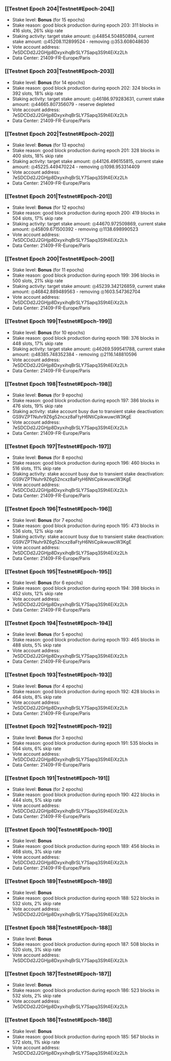 ### [[Testnet Epoch 204|Testnet#Epoch-204]]
* Stake level: **Bonus** (for 15 epochs)
* Stake reason: good block production during epoch 203: 311 blocks in 416 slots, 26% skip rate
* Staking activity: target stake amount: ◎44854.504850894, current stake amount: ◎45208.112899524 - removing ◎353.608048630
* Vote account address: 7eSDCDd2J2GHjp8DxyxihqBrSLY7Sapq3S9t4EiXz2Lh
* Data Center: 21409-FR-Europe/Paris
### [[Testnet Epoch 203|Testnet#Epoch-203]]
* Stake level: **Bonus** (for 14 epochs)
* Stake reason: good block production during epoch 202: 324 blocks in 392 slots, 18% skip rate
* Staking activity: target stake amount: ◎46186.979283631, current stake amount: ◎44665.807356079 - reserve depleted
* Vote account address: 7eSDCDd2J2GHjp8DxyxihqBrSLY7Sapq3S9t4EiXz2Lh
* Data Center: 21409-FR-Europe/Paris
### [[Testnet Epoch 202|Testnet#Epoch-202]]
* Stake level: **Bonus** (for 13 epochs)
* Stake reason: good block production during epoch 201: 328 blocks in 400 slots, 18% skip rate
* Staking activity: target stake amount: ◎44126.496155815, current stake amount: ◎45225.449470224 - removing ◎1098.953314409
* Vote account address: 7eSDCDd2J2GHjp8DxyxihqBrSLY7Sapq3S9t4EiXz2Lh
* Data Center: 21409-FR-Europe/Paris
### [[Testnet Epoch 201|Testnet#Epoch-201]]
* Stake level: **Bonus** (for 12 epochs)
* Stake reason: good block production during epoch 200: 419 blocks in 504 slots, 17% skip rate
* Staking activity: target stake amount: ◎44670.972509869, current stake amount: ◎45809.671500392 - removing ◎1138.698990523
* Vote account address: 7eSDCDd2J2GHjp8DxyxihqBrSLY7Sapq3S9t4EiXz2Lh
* Data Center: 21409-FR-Europe/Paris
### [[Testnet Epoch 200|Testnet#Epoch-200]]
* Stake level: **Bonus** (for 11 epochs)
* Stake reason: good block production during epoch 199: 396 blocks in 500 slots, 21% skip rate
* Staking activity: target stake amount: ◎45239.342126859, current stake amount: ◎46842.889489563 - removing ◎1603.547362704
* Vote account address: 7eSDCDd2J2GHjp8DxyxihqBrSLY7Sapq3S9t4EiXz2Lh
* Data Center: 21409-FR-Europe/Paris
### [[Testnet Epoch 199|Testnet#Epoch-199]]
* Stake level: **Bonus** (for 10 epochs)
* Stake reason: good block production during epoch 198: 376 blocks in 448 slots, 17% skip rate
* Staking activity: target stake amount: ◎46269.599541788, current stake amount: ◎48385.748352384 - removing ◎2116.148810596
* Vote account address: 7eSDCDd2J2GHjp8DxyxihqBrSLY7Sapq3S9t4EiXz2Lh
* Data Center: 21409-FR-Europe/Paris
### [[Testnet Epoch 198|Testnet#Epoch-198]]
* Stake level: **Bonus** (for 9 epochs)
* Stake reason: good block production during epoch 197: 386 blocks in 476 slots, 19% skip rate
* Staking activity: stake account busy due to transient stake deactivation: GS9VZPTNuhr9Z6g52ncxz8aFtyH6NtiCpikwuwcW3KgE
* Vote account address: 7eSDCDd2J2GHjp8DxyxihqBrSLY7Sapq3S9t4EiXz2Lh
* Data Center: 21409-FR-Europe/Paris
### [[Testnet Epoch 197|Testnet#Epoch-197]]
* Stake level: **Bonus** (for 8 epochs)
* Stake reason: good block production during epoch 196: 460 blocks in 516 slots, 11% skip rate
* Staking activity: stake account busy due to transient stake deactivation: GS9VZPTNuhr9Z6g52ncxz8aFtyH6NtiCpikwuwcW3KgE
* Vote account address: 7eSDCDd2J2GHjp8DxyxihqBrSLY7Sapq3S9t4EiXz2Lh
* Data Center: 21409-FR-Europe/Paris
### [[Testnet Epoch 196|Testnet#Epoch-196]]
* Stake level: **Bonus** (for 7 epochs)
* Stake reason: good block production during epoch 195: 473 blocks in 536 slots, 12% skip rate
* Staking activity: stake account busy due to transient stake deactivation: GS9VZPTNuhr9Z6g52ncxz8aFtyH6NtiCpikwuwcW3KgE
* Vote account address: 7eSDCDd2J2GHjp8DxyxihqBrSLY7Sapq3S9t4EiXz2Lh
* Data Center: 21409-FR-Europe/Paris
### [[Testnet Epoch 195|Testnet#Epoch-195]]
* Stake level: **Bonus** (for 6 epochs)
* Stake reason: good block production during epoch 194: 398 blocks in 452 slots, 12% skip rate
* Vote account address: 7eSDCDd2J2GHjp8DxyxihqBrSLY7Sapq3S9t4EiXz2Lh
* Data Center: 21409-FR-Europe/Paris
### [[Testnet Epoch 194|Testnet#Epoch-194]]
* Stake level: **Bonus** (for 5 epochs)
* Stake reason: good block production during epoch 193: 465 blocks in 488 slots, 5% skip rate
* Vote account address: 7eSDCDd2J2GHjp8DxyxihqBrSLY7Sapq3S9t4EiXz2Lh
* Data Center: 21409-FR-Europe/Paris
### [[Testnet Epoch 193|Testnet#Epoch-193]]
* Stake level: **Bonus** (for 4 epochs)
* Stake reason: good block production during epoch 192: 428 blocks in 464 slots, 8% skip rate
* Vote account address: 7eSDCDd2J2GHjp8DxyxihqBrSLY7Sapq3S9t4EiXz2Lh
* Data Center: 21409-FR-Europe/Paris
### [[Testnet Epoch 192|Testnet#Epoch-192]]
* Stake level: **Bonus** (for 3 epochs)
* Stake reason: good block production during epoch 191: 535 blocks in 564 slots, 6% skip rate
* Vote account address: 7eSDCDd2J2GHjp8DxyxihqBrSLY7Sapq3S9t4EiXz2Lh
* Data Center: 21409-FR-Europe/Paris
### [[Testnet Epoch 191|Testnet#Epoch-191]]
* Stake level: **Bonus** (for 2 epochs)
* Stake reason: good block production during epoch 190: 422 blocks in 444 slots, 5% skip rate
* Vote account address: 7eSDCDd2J2GHjp8DxyxihqBrSLY7Sapq3S9t4EiXz2Lh
* Data Center: 21409-FR-Europe/Paris
### [[Testnet Epoch 190|Testnet#Epoch-190]]
* Stake level: **Bonus**
* Stake reason: good block production during epoch 189: 456 blocks in 468 slots, 3% skip rate
* Vote account address: 7eSDCDd2J2GHjp8DxyxihqBrSLY7Sapq3S9t4EiXz2Lh
* Data Center: 21409-FR-Europe/Paris
### [[Testnet Epoch 189|Testnet#Epoch-189]]
* Stake level: **Bonus**
* Stake reason: good block production during epoch 188: 522 blocks in 532 slots, 2% skip rate
* Vote account address: 7eSDCDd2J2GHjp8DxyxihqBrSLY7Sapq3S9t4EiXz2Lh
### [[Testnet Epoch 188|Testnet#Epoch-188]]
* Stake level: **Bonus**
* Stake reason: good block production during epoch 187: 508 blocks in 520 slots, 3% skip rate
* Vote account address: 7eSDCDd2J2GHjp8DxyxihqBrSLY7Sapq3S9t4EiXz2Lh
### [[Testnet Epoch 187|Testnet#Epoch-187]]
* Stake level: **Bonus**
* Stake reason: good block production during epoch 186: 523 blocks in 532 slots, 2% skip rate
* Vote account address: 7eSDCDd2J2GHjp8DxyxihqBrSLY7Sapq3S9t4EiXz2Lh
### [[Testnet Epoch 186|Testnet#Epoch-186]]
* Stake level: **Bonus**
* Stake reason: good block production during epoch 185: 567 blocks in 572 slots, 1% skip rate
* Vote account address: 7eSDCDd2J2GHjp8DxyxihqBrSLY7Sapq3S9t4EiXz2Lh